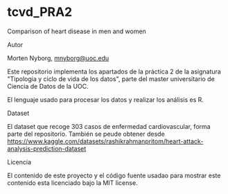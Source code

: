 # tcvd_PRA2

Comparison of heart disease in men and women 

Autor

Morten Nyborg, mnyborg@uoc.edu


Este repositorio implementa los apartados de la práctica 2 de la asignatura "Tipologia y ciclo de vida de los datos", 
parte del master universitario de Ciencia de Datos de la UOC.

El lenguaje usado para procesar los datos y realizar los análisis es R. 

Dataset

El dataset que recoge 303 casos de enfermedad cardiovascular, forma parte del repositorio. También se peude obtener desde https://www.kaggle.com/datasets/rashikrahmanpritom/heart-attack-analysis-prediction-dataset


Licencia

El contenido de este proyecto y el código fuente usadao para mostrar este contenido esta licenciado bajo la MIT license.